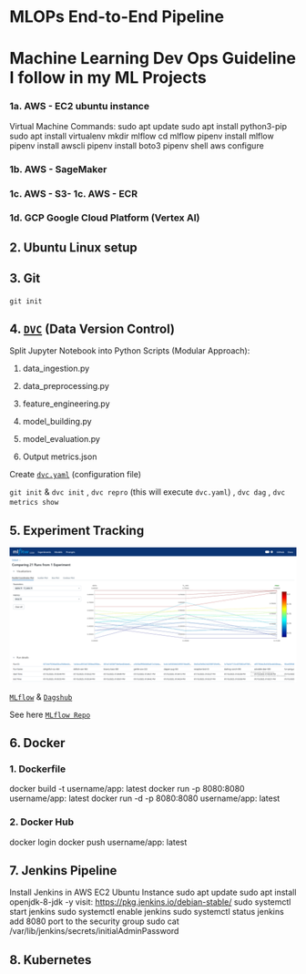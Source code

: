 
# MLOPs End-to-End Pipeline

# Machine Learning Dev Ops Guideline I follow in my ML Projects

### 1a. AWS - EC2 ubuntu instance
   Virtual Machine Commands:
   sudo apt update
   sudo apt install python3-pip
   sudo apt install virtualenv
   mkdir mlflow
   cd mlflow
   pipenv install mlflow
   pipenv install awscli
   pipenv install boto3
   pipenv shell
   aws configure
### 1b. AWS - SageMaker
### 1c. AWS - S3- 1c. AWS - ECR
### 1d. GCP Google Cloud Platform (Vertex AI)

## 2. Ubuntu Linux setup
   
## 3. Git

   `git init`

## 4. [`DVC`](https://dvc.org/doc/start) (Data Version Control) 

Split Jupyter Notebook into Python Scripts (Modular Approach):

1. data_ingestion.py 
2. data_preprocessing.py
3. feature_engineering.py
4. model_building.py
5. model_evaluation.py 

6. Output metrics.json

Create  [`dvc.yaml`](./dvc.yaml) (configuration file)

`git init` & `dvc init` , `dvc repro` (this will execute `dvc.yaml`) , `dvc dag` , `dvc metrics show` 

## 5. Experiment Tracking 

   ![`MLflow Metrics`](https://github.com/spha-code/MLflow/blob/main/MLflow_Metrics.png)

   [`MLflow`](https://mlflow.org/) & [`Dagshub`]( https://github.com/DagsHub)

   See here [`MLflow Repo`](https://github.com/spha-code/MLflow)
   
## 6. Docker

   ### 1. Dockerfile

   docker build -t username/app: latest
   docker run -p 8080:8080 username/app: latest
   docker run -d -p 8080:8080 username/app: latest

   ### 2. Docker Hub

   docker login
   docker push username/app: latest

## 7. Jenkins Pipeline
Install Jenkins in AWS EC2 Ubuntu Instance
sudo apt update
sudo apt install openjdk-8-jdk -y
visit: https://pkg.jenkins.io/debian-stable/
sudo systemctl start jenkins
sudo systemctl enable jenkins
sudo systemctl status jenkins
add 8080 port to the security group
sudo cat /var/lib/jenkins/secrets/initialAdminPassword

## 8. Kubernetes
